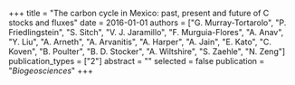 +++
title = "The carbon cycle in Mexico: past, present and future of C stocks and fluxes"
date = 2016-01-01
authors = ["G. Murray-Tortarolo", "P. Friedlingstein", "S. Sitch", "V. J. Jaramillo", "F. Murguia-Flores", "A. Anav", "Y. Liu", "A. Arneth", "A. Arvanitis", "A. Harper", "A. Jain", "E. Kato", "C. Koven", "B. Poulter", "B. D. Stocker", "A. Wiltshire", "S. Zaehle", "N. Zeng"]
publication_types = ["2"]
abstract = ""
selected = false
publication = "*Biogeosciences*"
+++

